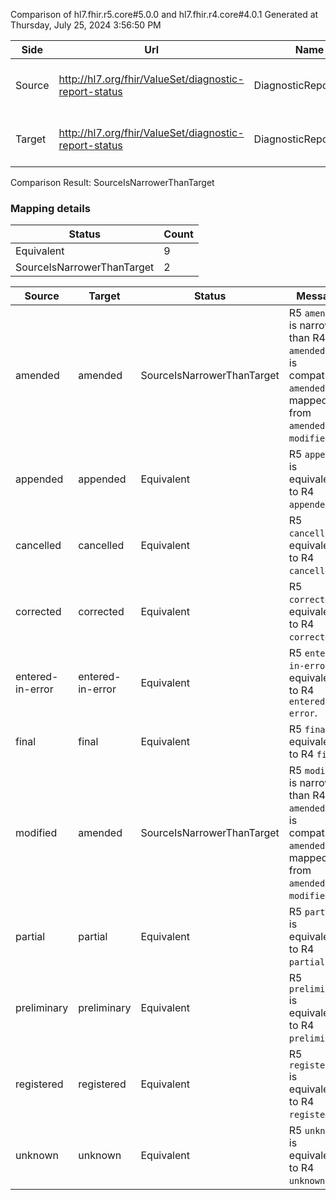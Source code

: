 Comparison of hl7.fhir.r5.core#5.0.0 and hl7.fhir.r4.core#4.0.1
Generated at Thursday, July 25, 2024 3:56:50 PM

| Side | Url | Name | Title | Description |
| --- | --- | --- | --- | --- |
| Source | http://hl7.org/fhir/ValueSet/diagnostic-report-status | DiagnosticReportStatus | Diagnostic Report Status | The status of the diagnostic report. |
| Target | http://hl7.org/fhir/ValueSet/diagnostic-report-status | DiagnosticReportStatus | DiagnosticReportStatus | The status of the diagnostic report. |


Comparison Result: SourceIsNarrowerThanTarget


### Mapping details

| Status | Count |
| ------ | ----- |
Equivalent | 9 |
SourceIsNarrowerThanTarget | 2 |


| Source | Target | Status | Message |
| ------ | ------ | ------ | ------- |
| amended | amended | SourceIsNarrowerThanTarget | R5 `amended` is narrower than R4 `amended` and is compatible. `amended` is mapped from `amended` and `modified`. |
| appended | appended | Equivalent | R5 `appended` is equivalent to R4 `appended`. |
| cancelled | cancelled | Equivalent | R5 `cancelled` is equivalent to R4 `cancelled`. |
| corrected | corrected | Equivalent | R5 `corrected` is equivalent to R4 `corrected`. |
| entered-in-error | entered-in-error | Equivalent | R5 `entered-in-error` is equivalent to R4 `entered-in-error`. |
| final | final | Equivalent | R5 `final` is equivalent to R4 `final`. |
| modified | amended | SourceIsNarrowerThanTarget | R5 `modified` is narrower than R4 `amended` and is compatible. `amended` is mapped from `amended` and `modified`. |
| partial | partial | Equivalent | R5 `partial` is equivalent to R4 `partial`. |
| preliminary | preliminary | Equivalent | R5 `preliminary` is equivalent to R4 `preliminary`. |
| registered | registered | Equivalent | R5 `registered` is equivalent to R4 `registered`. |
| unknown | unknown | Equivalent | R5 `unknown` is equivalent to R4 `unknown`. |

